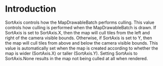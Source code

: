 # Introduction

SortAxis controls how the MapDrawableBatch performs culling. This value controls how culling is performed when the MapDrawableBatch is drawn. If SortAxis is set to SortAxis.X, then the map will cull tiles from the left and right of the camera visible bounds. Otherwise, if SortAxis is set to Y, then the map will cull tiles from above and below the camera visible bounds. This value is automatically set when the map is created according to whether the map is wider (SortAxis.X) or taller (SortAxis.Y). Setting SortAxis to SortAxis.None results in the map not being culled at all when rendered. &#x20;

